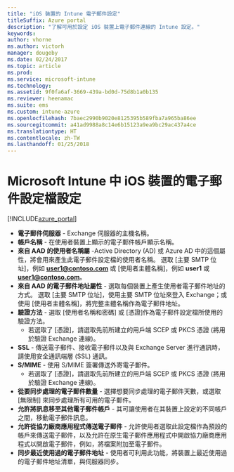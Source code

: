 ```yaml
---
title: "iOS 裝置的 Intune 電子郵件設定"
titleSuffix: Azure portal
description: "了解可用於設定 iOS 裝置上電子郵件連線的 Intune 設定。"
keywords: 
author: vhorne
ms.author: victorh
manager: dougeby
ms.date: 02/24/2017
ms.topic: article
ms.prod: 
ms.service: microsoft-intune
ms.technology: 
ms.assetid: 9f0fa6af-3669-439a-bd0d-75d8b1a0b135
ms.reviewer: heenamac
ms.suite: ems
ms.custom: intune-azure
ms.openlocfilehash: 7baec2990b9020e8125395b589fba7a965ba86ee
ms.sourcegitcommit: a41ad9988a8c14e6b15123a9ea9bc29ac437a4ce
ms.translationtype: HT
ms.contentlocale: zh-TW
ms.lasthandoff: 01/25/2018
---
```

# <a name="email-profile-settings-for-ios-devices-in-microsoft-intune"></a>Microsoft Intune 中 iOS 裝置的電子郵件設定檔設定

[!INCLUDE[azure_portal](./includes/azure_portal.md)]



- **電子郵件伺服器** - Exchange 伺服器的主機名稱。
- **帳戶名稱** - 在使用者裝置上顯示的電子郵件帳戶顯示名稱。
- **來自 AAD 的使用者名稱屬** -Active Directory (AD) 或 Azure AD 中的這個屬性，將會用來產生此電子郵件設定檔的使用者名稱。 選取 [主要 SMTP 位址]，例如 **user1@contoso.com** 或 [使用者主體名稱]，例如 **user1** 或 **user1@contoso.com**。
- **來自 AAD 的電子郵件地址屬性** - 選取每個裝置上產生使用者電子郵件地址的方式。 選取 [主要 SMTP 位址]，使用主要 SMTP 位址來登入 Exchange；或使用 [使用者主體名稱]，將完整主體名稱作為電子郵件地址。
- **驗證方法** - 選取 [使用者名稱和密碼] 或 [憑證]作為電子郵件設定檔所使用的驗證方法。
    - 若選取了 [憑證]，請選取先前所建立的用戶端 SCEP 或 PKCS 憑證 (將用於驗證 Exchange 連線)。
- **SSL** - 傳送電子郵件、接收電子郵件以及與 Exchange Server 進行通訊時，請使用安全通訊端層 (SSL) 通訊。
- **S/MIME** - 使用 S/MIME 簽署傳送外寄電子郵件。
    - 若選取了 [憑證]，請選取先前所建立的用戶端 SCEP 或 PKCS 憑證 (將用於驗證 Exchange 連線)。
- **從要同步處理的電子郵件數量** - 選擇想要同步處理的電子郵件天數，或選取 [無限制] 來同步處理所有可用的電子郵件。
- **允許將訊息移至其他電子郵件帳戶** - 其可讓使用者在其裝置上設定的不同帳戶之間，移動電子郵件訊息。
- **允許從協力廠商應用程式傳送電子郵件** - 允許使用者選取此設定檔作為預設的帳戶來傳送電子郵件，以及允許在原生電子郵件應用程式中開啟協力廠商應用程式以開啟電子郵件，例如，將檔案附加至電子郵件。
- **同步最近使用過的電子郵件地址** - 使用者可利用此功能，將裝置上最近使用過的電子郵件地址清單，與伺服器同步。
